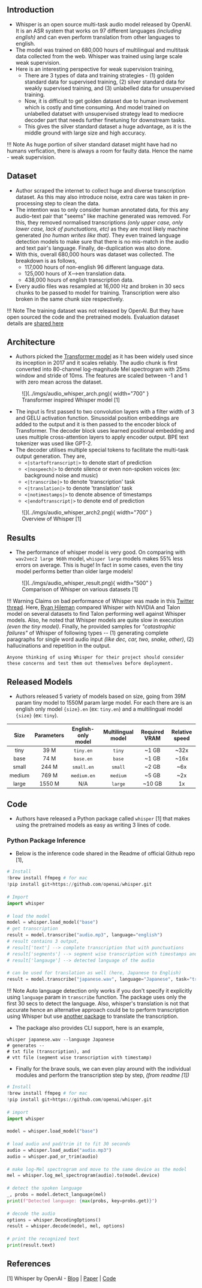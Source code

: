 ## Introduction

- Whisper is an open source multi-task audio model released by OpenAI. It is an ASR system that works on 97 different languages *(including english)* and can even perform translation from other languages to english. 
- The model was trained on 680,000 hours of multilingual and multitask data collected from the web. Whisper was trained using large scale weak supervision. 
- Here is an interesting perspective for weak supervision training, 
  - There are 3 types of data and training strategies - (1) golden standard data for supervised training, (2) silver standard data for weakly supervised training, and (3) unlabelled data for unsupervised training. 
  - Now, it is difficult to get golden dataset due to human involvement which is costly and time consuming. And model trained on unlabelled datatset with unsupervised strategy lead to mediocre decoder part that needs further finetuning for downstream tasks. 
  - This gives the silver standard dataset a huge advantage, as it is the middle ground with large size and high accuracy.

!!! Note
    As huge portion of silver standard dataset might have had no humans verfication, there is always a room for faulty data. Hence the name - weak supervision.


## Dataset

- Author scraped the internet to collect huge and diverse transcription dataset. As this may also introduce noise, extra care was taken in pre-processing step to clean the data. 
- The intention was to only consider human annotated data, for this any audio-text pair that "seems" like machine generated was removed. For this, they removed normalised transcriptions *(only upper case, only lower case, lack of punctuations, etc)* as they are most likely machine generated *(no human writes like that)*. They even trained language detection models to make sure that there is no mis-match in the audio and text pair's language. Finally, de-duplication was also done.
- With this, overall 680,000 hours was dataset was collected. The breakdown is as follows, 
  - 117,000 hours of non-english 96 different language data.
  - 125,000 hours of X-->en translation data.
  - 438,000 hours of english transcription data.
- Every audio files was resampled at 16,000 Hz and broken in 30 secs chunks to be passed to model for training. Transcription were also broken in the same chunk size respectively. 
  
!!! Note
    The training dataset was not released by OpenAI. But they have open sourced the code and the pretrained models. Evaluation dataset details are [shared here](https://github.com/openai/whisper/tree/main/data)

## Architecture

- Authors picked the [Transformer model](../natural_language_processing/transformer.md) as it has been widely used since its inception in 2017 and it scales reliably. The audio chunk is first converted into 80-channel log-magnitude Mel spectrogram with 25ms window and stride of 10ms. The features are scaled between -1 and 1 with zero mean across the dataset.
  
<figure markdown> 
    ![](../imgs/audio_whisper_arch.png){ width="700" }
    <figcaption>Transformer inspired Whisper model [1]</figcaption>
</figure>

- The input is first passed to two convolution layers with a filter width of 3 and GELU activation function. Sinusoidal position embeddings are added to the output and it is then passed to the encoder block of Transformer. The decoder block uses learned positional embedding and uses multiple cross-attention layers to apply encoder output. BPE text tokenizer was used like GPT-2.
- The decoder utilises multiple special tokens to facilitate the multi-task output generation. They are,
  - `<|startoftranscript|>` to denote start of prediction
  - `<|nospeech|>` to denote silence or even non-spoken voices (ex: background noise and music)
  - `<|transcribe|>` to denote 'transcription' task
  - `<|translation|>` to denote 'translation' task
  - `<|notimestamps|>` to denote absence of timestamps
  - `<|endoftranscript|>` to denote end of prediction

<figure markdown> 
    ![](../imgs/audio_whisper_arch2.png){ width="700" }
    <figcaption>Overview of Whisper [1]</figcaption>
</figure>

## Results

- The performance of whisper model is very good. On comparing with `wav2vec2 large 960h` model, `whisper large` models makes 55% less errors on average. This is huge! In fact in some cases, even the tiny model performs better than older large models!
  
<figure markdown> 
    ![](../imgs/audio_whisper_result.png){ width="500" }
    <figcaption>Comparison of Whisper on various datasets [1]</figcaption>
</figure>

!!! Warning
    Claims on bad performance of Whisper was made in this [Twitter thread](https://twitter.com/lunixbochs/status/1574848899897884672). Here, [Ryan Hileman](https://twitter.com/lunixbochs) compared Whisper with NVIDIA and Talon model on several datasets to find Talon performing well against Whisper models. Also, he noted that Whisper models are quite slow in execution *(even the tiny model)*. Finally, he provided samples for *"catastrophic failures"* of Whisper of following types -- (1) generating complete paragraphs for single word audio input *(like dec, car, two, snake, other)*, (2) hallucinations and repetition in the output.

    Anyone thinking of using Whisper for their project should consider these concerns and test them out themselves before deployment.
## Released Models

- Authors released 5 variety of models based on size, going from 39M param tiny model to 1550M param large model. For each there are is an english only model `{size}.en` (ex: `tiny.en`) and a multilingual model `{size}` (ex: `tiny`). 

|  Size  | Parameters | English-only model | Multilingual model | Required VRAM | Relative speed |
|:------:|:----------:|:------------------:|:------------------:|:-------------:|:--------------:|
|  tiny  |    39 M    |     `tiny.en`      |       `tiny`       |     ~1 GB     |      ~32x      |
|  base  |    74 M    |     `base.en`      |       `base`       |     ~1 GB     |      ~16x      |
| small  |   244 M    |     `small.en`     |      `small`       |     ~2 GB     |      ~6x       |
| medium |   769 M    |    `medium.en`     |      `medium`      |     ~5 GB     |      ~2x       |
| large  |   1550 M   |        N/A         |      `large`       |    ~10 GB     |       1x       |



## Code

- Authors have released a Python package called `whisper` [1] that makes using the pretrained models as easy as writing 3 lines of code. 

### Python Package Inference

- Below is the inference code shared in the Readme of official Github repo [1],
  
``` python linenums="1"
# Install
!brew install ffmpeg # for mac
!pip install git+https://github.com/openai/whisper.git 

# Import
import whisper

# load the model
model = whisper.load_model("base")
# get transcription
result = model.transcribe("audio.mp3", language="english")
# result contains 3 output,
# result['text'] --> complete transcription that with punctuations
# result['segments'] --> segment wise transcription with timestamps and other details 
# result['langauge'] --> detected language of the audio

# can be used for translation as well (here, Japanese to English)
result = model.transcribe("japanese.wav", language="Japanese", task="translate", beam_size=5, best_of=5)
```

!!! Note
    Auto language detection only works if you don't specify it explicitly using `language` param in `transcribe` function. The package uses only the first 30 secs to detect the language.
    Also, whisper's translation is not that accurate hence an alternative approach could be to  perform transcription using Whisper but use [another package](../python/python_snippets.md#machine-translation) to translate the transcription.

- The package also provides CLI support, here is an example, 

``` shell
whisper japanese.wav --language Japanese
# generates --
# txt file (transcription), and 
# vtt file (segment wise transcription with timestamp) 
```

- Finally for the brave souls, we can even play around with the individual modules and perform the transcription step by step, *(from readme [1])*

``` python linenums="1"
# Install
!brew install ffmpeg # for mac
!pip install git+https://github.com/openai/whisper.git 

# import
import whisper

model = whisper.load_model("base")

# load audio and pad/trim it to fit 30 seconds
audio = whisper.load_audio("audio.mp3")
audio = whisper.pad_or_trim(audio)

# make log-Mel spectrogram and move to the same device as the model
mel = whisper.log_mel_spectrogram(audio).to(model.device)

# detect the spoken language
_, probs = model.detect_language(mel)
print(f"Detected language: {max(probs, key=probs.get)}")

# decode the audio
options = whisper.DecodingOptions()
result = whisper.decode(model, mel, options)

# print the recognized text
print(result.text)
```

## References

[1] Whisper by OpenAI - [Blog](https://openai.com/blog/whisper/) | [Paper](https://cdn.openai.com/papers/whisper.pdf) | [Code](https://github.com/openai/whisper)
